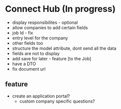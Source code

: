 # Connect Hub (In progress)
 - display responsibilites - optional
- allow companies to add certain fields
 - job Id - fix 
 - entry level for the company
 - other fields too
 - structure the model attribute, dont send all the data
 - fields are not to display
 - add save for later - feature [to the Job]
 - have a DTO
 - fix document url
 
## feature
- create an application portal?
    - custom company specific questions?
